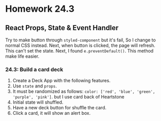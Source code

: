 # Homework 24.3
## React Props, State & Event Handler
Try to make button through `styled-component` but it's fail, So I 
change to normal CSS instead. Next, when button is clicked, the page
will refresh. This can't set the state. Next, I found `e.preventDefault()`. 
This method make life easier.

### 24.3: Build a card deck
1. Create a Deck App with the following features.
2. Use `state` and `props`.
3. It must be randomized as follows: `color: ['red', 'blue', 'green', 'purple', 'pink']`.
but I use card back of Heartstone
4. Initial state will shuffled.
5. Have a new deck button for shuffle the card.
6. Click a card, it will show an alert box.